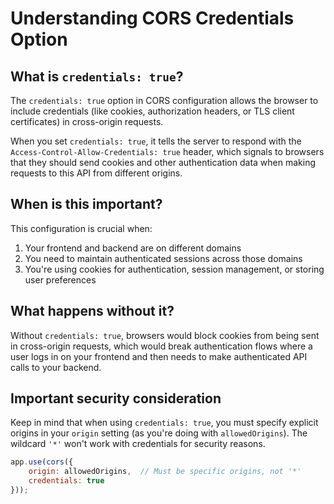 # Understanding CORS Credentials Option

## What is `credentials: true`?

The `credentials: true` option in CORS configuration allows the browser to include credentials (like cookies, authorization headers, or TLS client certificates) in cross-origin requests.

When you set `credentials: true`, it tells the server to respond with the `Access-Control-Allow-Credentials: true` header, which signals to browsers that they should send cookies and other authentication data when making requests to this API from different origins.

## When is this important?

This configuration is crucial when:

1. Your frontend and backend are on different domains
2. You need to maintain authenticated sessions across those domains
3. You're using cookies for authentication, session management, or storing user preferences

## What happens without it?

Without `credentials: true`, browsers would block cookies from being sent in cross-origin requests, which would break authentication flows where a user logs in on your frontend and then needs to make authenticated API calls to your backend.

## Important security consideration

Keep in mind that when using `credentials: true`, you must specify explicit origins in your `origin` setting (as you're doing with `allowedOrigins`). The wildcard `'*'` won't work with credentials for security reasons.

```javascript
app.use(cors({
    origin: allowedOrigins,  // Must be specific origins, not '*'
    credentials: true
}));
```